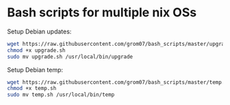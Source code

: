 # Bash scripts for multiple nix OSs

Setup Debian updates:

```sh
wget https://raw.githubusercontent.com/grom07/bash_scripts/master/upgrade.sh
chmod +x upgrade.sh
sudo mv upgrade.sh /usr/local/bin/upgrade
```
Setup Debian temp:

```sh
wget https://raw.githubusercontent.com/grom07/bash_scripts/master/temp.sh
chmod +x temp.sh
sudo mv temp.sh /usr/local/bin/temp
```

